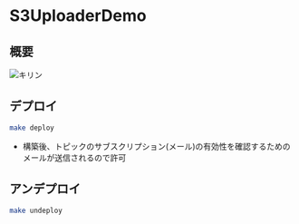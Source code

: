 # S3UploaderDemo

## 概要

![キリン](https://github.com/ot-nemoto/S3UploaderDemo/sample.jpg)

## デプロイ

```sh
make deploy
```

- 構築後、トピックのサブスクリプション(メール)の有効性を確認するためのメールが送信されるので許可

## アンデプロイ

```sh
make undeploy
```
